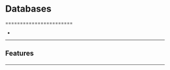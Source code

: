 # Databases 
=======================


- []()

-----------------------------------------------------------------------------------------------------

## Features


### 


-----------------------------------------------------------------------------------------------------